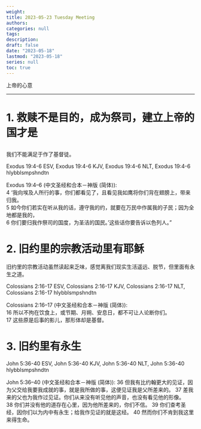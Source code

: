 ```yaml
---
weight: 
title: 2023-05-23 Tuesday Meeting
authors:
categories: null
tags:
description: 
draft: false
date: "2023-05-18"
lastmod: "2023-05-18"
series: null
toc: true
---
```


上帝的心意
<!--more-->
---


# 1. 救赎不是目的，成为祭司，建立上帝的国才是

## 
我们不能满足于作了基督徒。

Exodus 19:4-6 ESV, Exodus 19:4-6 KJV, Exodus 19:4-6 NLT, Exodus 19:4-6 hlybblsmpshndtn

Exodus 19:4–6 (中文圣经和合本－神版 (简体)): 
<br>4 ‘我向埃及人所行的事，你们都看见了，且看见我如鹰将你们背在翅膀上，带来归我。 
<br>5 如今你们若实在听从我的话，遵守我的约，就要在万民中作属我的子民；因为全地都是我的， 
<br>6 你们要归我作祭司的国度，为圣洁的国民。’这些话你要告诉以色列人。”




# 2. 旧约里的宗教活动里有耶稣

旧约里的宗教活动虽然读起来乏味，感觉离我们现实生活遥远、脱节，但里面有永生之道。  

Colossians 2:16-17 ESV, Colossians 2:16-17 KJV, Colossians 2:16-17 NLT, Colossians 2:16-17 hlybblsmpshndtn

Colossians 2:16–17 (中文圣经和合本－神版 (简体)): 
<br>16 所以不拘在饮食上，或节期、月朔、安息日，都不可让人论断你们。 
<br>17 这些原是后事的影儿，那形体却是基督。

# 3. 旧约里有永生
John 5:36-40 ESV, John 5:36-40 KJV, John 5:36-40 NLT, John 5:36-40 hlybblsmpshndtn

John 5:36–40 (中文圣经和合本－神版 (简体)): 36 但我有比约翰更大的见证，因为父交给我要我成就的事，就是我所做的事，这便见证我是父所差来的。 
37 差我来的父也为我作过见证。你们从来没有听见他的声音，也没有看见他的形像。 
38 你们并没有他的道存在心里，因为他所差来的，你们不信。 
39 你们查考圣经，因你们以为内中有永生；给我作见证的就是这经。 
40 然而你们不肯到我这里来得生命。